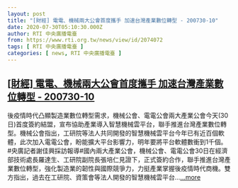 ```yaml
---
layout: post
title: "[財經] 電電、機械兩大公會首度攜手 加速台灣產業數位轉型 - 200730-10"
date: 2020-07-30T05:10:30.000Z
author: RTI 中央廣播電臺
from: https://www.rti.org.tw/news/view/id/2074072
tags: [ RTI 中央廣播電臺 ]
categories: [ news, RTI 中央廣播電臺 ]
---
```

<!--1596085830000-->
[[財經] 電電、機械兩大公會首度攜手 加速台灣產業數位轉型 - 200730-10](https://www.rti.org.tw/news/view/id/2074072)
------

<div>
後疫情時代凸顯製造業數位轉型需求，機械公會、電電公會兩大產業公會今天(30日)首度簽約結盟，宣布協助產業導入智慧機械雲平台，聯手推進台灣產業數位轉型。機械公會指出，工研院等法人共同開發的智慧機械雲平台今年已有近百個軟體，此次加入電電公會，盼能擴大平台影響力，明年要將平台軟體數衝到1千個。#央廣記者謝佳興採訪報導#國內兩大產業公會，機械公會、電電公會30日在經濟部技術處長羅達生、工研院副院長張培仁見證下，正式簽約合作，聯手推進台灣產業數位轉型，強化製造業的韌性與國際競爭力，力挺產業掌握後疫情時代商機。雙方指出，過去在工研院、資策會等法人開發的智慧機械雲平台...<a target="_blank" href="https://www.rti.org.tw/news/view/id/2074072">...more</a>
</div>
